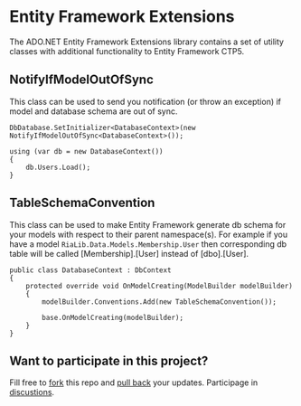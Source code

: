 ﻿Entity Framework Extensions
===========================

The ADO.NET Entity Framework Extensions library contains a set of utility classes with additional functionality to Entity Framework CTP5.

NotifyIfModelOutOfSync
----------------------

This class can be used to send you notification (or throw an exception) if model and database schema are out of sync.

	DbDatabase.SetInitializer<DatabaseContext>(new NotifyIfModelOutOfSync<DatabaseContext>());

	using (var db = new DatabaseContext())
	{
		db.Users.Load();
	}

TableSchemaConvention
---------------------

This class can be used to make Entity Framework generate db schema for your models with respect to their parent namespace(s). For example if you have a model `RiaLib.Data.Models.Membership.User` then corresponding db table will be called [Membership].[User] instead of [dbo].[User].

    public class DatabaseContext : DbContext
    {
        protected override void OnModelCreating(ModelBuilder modelBuilder)
        {
            modelBuilder.Conventions.Add(new TableSchemaConvention());
			
			base.OnModelCreating(modelBuilder);
        }
    }

Want to participate in this project?
------------------------------------

Fill free to [fork](https://github.com/rialib/efextensions/fork) this repo and [pull back](https://github.com/rialib/efextensions/pull/new/master) your updates. Participage in [discustions](https://groups.google.com/forum/#!forum/rialib).